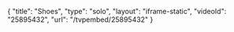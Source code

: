 {
    "title": "Shoes",
    "type": "solo",
    "layout": "iframe-static",
    "videoId": "25895432",
    "url": "\/tvpembed\/25895432"
}